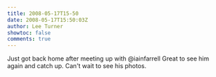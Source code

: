 ```yaml
---
title: 2008-05-17T15-50
date: 2008-05-17T15:50:03Z
author: Lee Turner
showtoc: false
comments: true
---
```


Just got back home after meeting up with @iainfarrell Great to see him again and catch up. Can't wait to see his photos.

